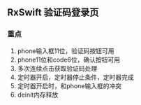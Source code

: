 ## RxSwift 验证码登录页
### 重点
1. phone输入框11位，验证码按钮可用
2. phone11位和code6位，确认按钮可用
3. 多次连续点击获取验证码处理
4. 定时器开启，定时器停止条件，定时器完成
5. 定时器开启时，和phone输入框的冲突
6.   deinit内存释放